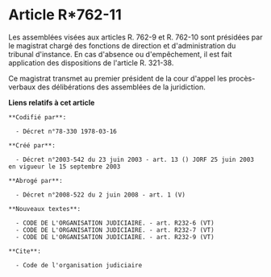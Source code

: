 # Article R*762-11

Les assemblées visées aux articles R. 762-9 et R. 762-10 sont présidées par le magistrat chargé des fonctions de direction et
d'administration du tribunal d'instance. En cas d'absence ou d'empêchement, il est fait application des dispositions de
l'article R. 321-38.

Ce magistrat transmet au premier président de la cour d'appel les procès-verbaux des délibérations des assemblées de la
juridiction.

**Liens relatifs à cet article**

	**Codifié par**:

	  - Décret n°78-330 1978-03-16

	**Créé par**:

	  - Décret n°2003-542 du 23 juin 2003 - art. 13 () JORF 25 juin 2003 en vigueur le 15 septembre 2003

	**Abrogé par**:

	  - Décret n°2008-522 du 2 juin 2008 - art. 1 (V)

	**Nouveaux textes**:

	  - CODE DE L'ORGANISATION JUDICIAIRE. - art. R232-6 (VT)
	  - CODE DE L'ORGANISATION JUDICIAIRE. - art. R232-7 (VT)
	  - CODE DE L'ORGANISATION JUDICIAIRE. - art. R232-9 (VT)

	**Cite**:

	  - Code de l'organisation judiciaire
